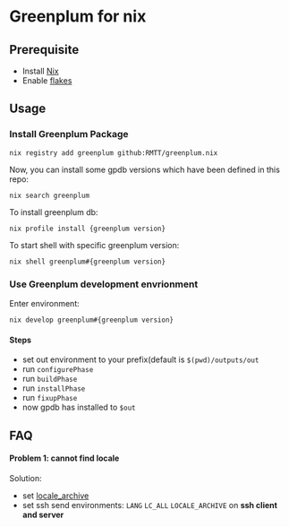 # Greenplum for nix

## Prerequisite
+ Install [Nix](https://nixos.org/download.html#download-nix)
+ Enable [flakes](https://nixos.wiki/wiki/Flakes#Permanent)

## Usage

### Install Greenplum Package

```shell
nix registry add greenplum github:RMTT/greenplum.nix
```

Now, you can install some gpdb versions which have been defined in this repo:
```shell
nix search greenplum
```

To install greenplum db:
```
nix profile install {greenplum version}
```

To start shell with specific greenplum version:
```
nix shell greenplum#{greenplum version}
```

### Use Greenplum development envrionment

Enter environment:
```shell
nix develop greenplum#{greenplum version}
```

#### Steps

+ set out environment to your prefix(default is `$(pwd)/outputs/out`
+ run `configurePhase`
+ run `buildPhase`
+ run `installPhase`
+ run `fixupPhase`
+ now gpdb has installed to `$out`

## FAQ

#### Problem 1: cannot find locale

Solution:
+ set [locale_archive](https://nixos.wiki/wiki/Locales)
+ set ssh send environments: `LANG` `LC_ALL` `LOCALE_ARCHIVE` on **ssh client and server**

